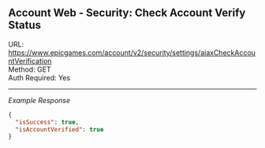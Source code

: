 ## Account Web - Security: Check Account Verify Status

URL: https://www.epicgames.com/account/v2/security/settings/ajaxCheckAccountVerification \
Method: GET \
Auth Required: Yes

---

_Example Response_

```json
{
  "isSuccess": true,
  "isAccountVerified": true
}
```
